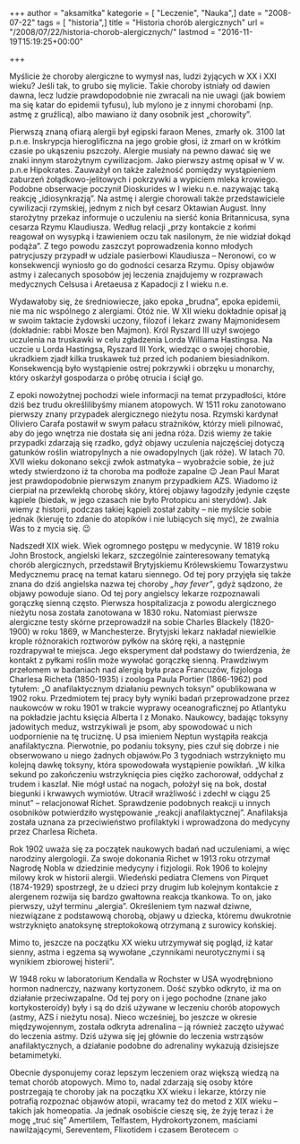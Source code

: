 +++
author = "aksamitka"
kategorie = [ "Leczenie", "Nauka",]
date = "2008-07-22"
tags = [ "historia",]
title = "Historia chorób alergicznych"
url = "/2008/07/22/historia-chorob-alergicznych/"
lastmod = "2016-11-19T15:19:25+00:00"

+++

Myślicie że choroby alergiczne to wymysł nas, ludzi żyjących w XX i XXI wieku? Jeśli tak, to grubo się mylicie. Takie choroby istniały od dawien dawna, lecz ludzie prawdopodobnie nie zwracali na nie uwagi (jak bowiem ma się katar do epidemii tyfusu), lub mylono je z innymi chorobami (np. astmę z gruźlicą), albo mawiano iż dany osobnik jest &#8222;chorowity&#8221;.

<!--more-->

Pierwszą znaną ofiarą alergii był egipski faraon Menes, zmarły ok. 3100 lat p.n.e. Inskrypcja hieroglificzna na jego grobie głosi, iż zmarł on w krótkim czasie po ukąszeniu pszczoły. Alergie musiały na pewno dawać się we znaki innym starożytnym cywilizacjom. Jako pierwszy astmę opisał w V w. p.n.e Hipokrates. Zauważył on także zależność pomiędzy wystąpieniem zaburzeń żołądkowo-jelitowych i pokrzywki a wypiciem mleka krowiego. Podobne obserwacje poczynił Dioskurides w I wieku n.e. nazywając taką reakcję „idiosynkrazją”. Na astmę i alergie chorowali także przedstawiciele cywilizacji rzymskiej, jednym z nich był cesarz Oktawian August. Inny starożytny przekaz informuje o uczuleniu na sierść konia Britannicusa, syna cesarza Rzymu Klaudiusza. Według relacji „przy kontakcie z końmi reagował on wysypką i łzawieniem oczu tak nasilonym, że nie widział dokąd podąża”. Z tego powodu zaszczyt poprowadzenia konno młodych patrycjuszy przypadł w udziale pasierbowi Klaudiusza – Neronowi, co w konsekwencji wyniosło go do godności cesarza Rzymu. Opisy objawów astmy i zalecanych sposobów jej leczenia znajdujemy w rozprawach medycznych Celsusa i Aretaeusa z Kapadocji z I wieku n.e.

Wydawałoby się, że średniowiecze, jako epoka &#8222;brudna&#8221;, epoka epidemii, nie ma nic wspólnego z alergiami. Otóż nie. W XII wieku dokładnie opisał ją w swoim taktacie żydowski uczony, filozof i lekarz zwany Majmonidesem (dokładnie: rabbi Mosze ben Majmon). Król Ryszard III użył swojego uczulenia na truskawki w celu zgładzenia Lorda Williama Hastingsa. Na uczcie u Lorda Hastingsa, Ryszard III York, wiedząc o swojej chorobie, ukradkiem zjadł kilka truskawek tuż przed ich podaniem biesiadnikom. Konsekwencją było wystąpienie ostrej pokrzywki i obrzęku u monarchy, który oskarżył gospodarza o próbę otrucia i ściął go.

Z epoki nowożytnej pochodzi wiele informacji na temat przypadłości, które dziś bez trudu określilibyśmy mianem atopowych. W 1511 roku zanotowano pierwszy znany przypadek alergicznego nieżytu nosa. Rzymski kardynał Oliviero Carafa postawił w swym pałacu strażników, którzy mieli pilnować, aby do jego wnętrza nie dostała się ani jedna róża. Dziś wiemy że takie przypadki zdarzają się rzadko, gdyż objawy uczulenia najczęściej dotyczą gatunków roślin wiatropylnych a nie owadopylnych (jak róże). W latach 70. XVII wieku dokonano sekcji zwłok astmatyka &#8211; wyobraźcie sobie, że już wtedy stwierdzono iż ta choroba ma podłoże zapalne 😉 Jean Paul Marat jest prawdopodobnie pierwszym znanym przypadkiem AZS. Wiadomo iż cierpiał na przewlekłą chorobę skóry, której objawy łagodziły jedynie częste kąpiele (biedak, w jego czasach nie było Protopicu ani sterydów). Jak wiemy z historii, podczas takiej kąpieli został zabity &#8211; nie myślcie sobie jednak (kieruję to zdanie do atopików i nie lubiących się myć), że zwalnia Was to z mycia się. 😉

Nadszedł XIX wiek. Wiek ogromnego postępu w medycynie. W 1819 roku John
Brostock, angielski lekarz, szczególnie zainteresowany tematyką chorób
alergicznych, przedstawił Brytyjskiemu Królewskiemu Towarzystwu Medycznemu pracę
na temat kataru siennego. Od tej pory przyjęła się także znana do dziś angielska
nazwa tej choroby _&#8222;hay fever&#8221;_, gdyż sądzono, że objawy powoduje
siano. Od tej pory angielscy lekarze rozpoznawali gorączkę sienną często.
Pierwsza hospitalizacja z powodu alergicznego nieżytu nosa została zanotowana w
1830 roku. Natomiast pierwsze alergiczne testy skórne przeprowadził na sobie
Charles Blackely (1820-1900) w roku 1869, w Manchesterze. Brytyjski lekarz
nakładał niewielkie krople różnorakich roztworów pyłków na skórę ręki, a
następnie rozdrapywał te miejsca. Jego eksperyment dał podstawy do twierdzenia,
że kontakt z pyłkami roślin może wywołać gorączkę sienną. Prawdziwym przełomem w
badaniach nad alergią była praca Francuzów, fizjologa Charlesa Richeta
(1850-1935) i zoologa Paula Portier (1866-1962) pod tytułem: „O anafilaktycznym
działaniu pewnych toksyn” opublikowana w 1902 roku. Przedmiotem tej pracy były
wyniki badań przeprowadzone przez naukowców w roku 1901 w trakcie wyprawy
oceanograficznej po Atlantyku na pokładzie jachtu księcia Alberta I z Monako.
Naukowcy, badając toksyny jadowitych meduz, wstrzykiwali je psom, aby spowodować
u nich uodpornienie na tę truciznę. U psa imieniem Neptun wystąpiła reakcja
anafilaktyczna. Pierwotnie, po podaniu toksyny, pies czuł się dobrze i nie
obserwowano u niego żadnych objawów.Po 3 tygodniach wstrzyknięto mu kolejną
dawkę toksyny, która spowodowała wystąpienie powikłań. „W kilka sekund po
zakończeniu wstrzyknięcia pies ciężko zachorował, oddychał z trudem i kaszlał.
Nie mógł ustać na nogach, położył się na bok, dostał biegunki i krwawych
wymiotów. Utracił wrażliwość i zdechł w ciągu 25 minut” – relacjonował Richet.
Sprawdzenie podobnych reakcji u innych osobników potwierdziło występowanie
„reakcji anafilaktycznej”. Anafilaksja została uznana za przeciwieństwo
profilaktyki i wprowadzona do medycyny przez Charlesa Richeta.

Rok 1902 uważa się za początek naukowych badań nad uczuleniami, a więc narodziny alergologii. Za swoje dokonania Richet w 1913 roku otrzymał Nagrodę Nobla w dziedzinie medycyny i fizjologii. Rok 1906 to kolejny milowy krok w historii alergii. Wiedeński pediatra Clemens von Pirquet (1874-1929) spostrzegł, że u dzieci przy drugim lub kolejnym kontakcie z alergenem rozwija się bardzo gwałtowna reakcja tkankowa. To on, jako pierwszy, użył terminu „alergia”. Określeniem tym nazwał dziwne, niezwiązane z podstawową chorobą, objawy u dziecka, któremu dwukrotnie wstrzyknięto anatoksynę streptokokową otrzymaną z surowicy końskiej.

Mimo to, jeszcze na początku XX wieku utrzymywał się pogląd, iż katar sienny, astma i egzema są wywołane &#8222;czynnikami neurotycznymi i są wynikiem zbiorowej histerii&#8221;.

W 1948 roku w laboratorium Kendalla w Rochster w USA wyodrębniono hormon nadnerczy, nazwany kortyzonem. Dość szybko odkryto, iż ma on działanie przeciwzapalne. Od tej pory on i jego pochodne (znane jako kortykosteroidy) były i są do dziś używane w leczeniu chorób atopowych (astmy, AZS i nieżytu nosa). Nieco wcześniej, bo jeszcze w okresie międzywojennym, została odkryta adrenalina &#8211; ją również zaczęto używać do leczenia astmy. Dziś używa się jej głównie do leczenia wstrząsów anafilaktycznych, a działanie podobne do adrenaliny wykazują dzisiejsze betamimetyki.

Obecnie dysponujemy coraz lepszym leczeniem oraz większą wiedzą na temat chorób atopowych. Mimo to, nadal zdarzają się osoby które postrzegają te choroby jak na początku XX wieku i lekarze, którzy nie potrafią rozpoznać objawów atopii, wracamy też do metod z XIX wieku &#8211; takich jak homeopatia. Ja jednak osobiście cieszę się, że żyję teraz i że mogę &#8222;truć się&#8221; Amertilem, Telfastem, Hydrokortyzonem, maściami nawilżającymi, Sereventem, Flixotidem i czasem Berotecem ☺️
